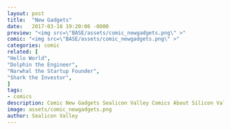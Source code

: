 ```yaml
---
layout: post
title:  "New Gadgets"
date:   2017-03-18 19:20:06 -0800
preview: "<img src=\"BASE/assets/comic_newgadgets.png\" >"
comic: "<img src=\"BASE/assets/comic_newgadgets.png\" >"
categories: comic
related: [
"Hello World",
"Dolphin the Engineer",
"Narwhal the Startup Founder",
"Shark the Investor",
]
tags:
- comics
description: Comic New Gadgets Sealicon Valley Comics About Silicon Valley
image: assets/comic_newgadgets.png
author: Sealicon Valley
---
```

